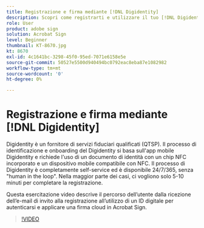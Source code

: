```yaml
---
title: Registrazione e firma mediante [!DNL Digidentity]
description: Scopri come registrarti e utilizzare il tuo [!DNL Digidentity] ID digitale con Acrobat Sign
role: User
product: adobe sign
solution: Acrobat Sign
level: Beginner
thumbnail: KT-8670.jpg
kt: 8670
exl-id: 4c1641bc-3298-45f0-95ed-7071e6158e5e
source-git-commit: 50527e5500d940494bc0792eac8eba87e1082982
workflow-type: tm+mt
source-wordcount: '0'
ht-degree: 0%

---
```


# Registrazione e firma mediante [!DNL Digidentity]

Digidentity è un fornitore di servizi fiduciari qualificati (QTSP). Il processo di identificazione e onboarding del Digidentity si basa sull&#39;app mobile Digidentity e richiede l&#39;uso di un documento di identità con un chip NFC incorporato e un dispositivo mobile compatibile con NFC. Il processo di Digidentity è completamente self-service ed è disponibile 24/7/365, senza &quot;human in the loop&quot;. Nella maggior parte dei casi, ci vogliono solo 5-10 minuti per completare la registrazione.

Questa esercitazione video descrive il percorso dell’utente dalla ricezione dell’e-mail di invito alla registrazione all’utilizzo di un ID digitale per autenticarsi e applicare una firma cloud in Acrobat Sign.

>[!VIDEO](https://video.tv.adobe.com/v/336991?hidetitle=true)
